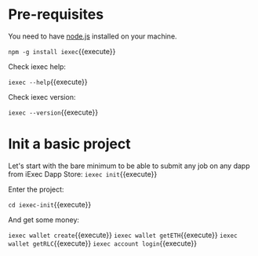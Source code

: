# Pre-requisites
You need to have [node.js](https://nodejs.org/en/) installed on your machine.

`npm -g install iexec`{{execute}}

Check iexec help:

`iexec --help`{{execute}}

Check iexec version:

`iexec --version`{{execute}}

# Init a basic project

Let's start with the bare minimum to be able to submit any job on any dapp from iExec Dapp Store:
`iexec init`{{execute}}

Enter the project:

`cd iexec-init`{{execute}}

And get some money:

`iexec wallet create`{{execute}}
`iexec wallet getETH`{{execute}}
`iexec wallet getRLC`{{execute}}
`iexec account login`{{execute}}
